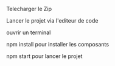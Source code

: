 Telecharger le Zip

Lancer le projet via l'editeur de code

ouvrir un terminal

npm install pour installer les composants

npm start pour lancer le projet
